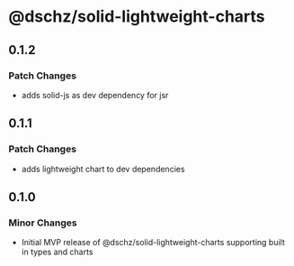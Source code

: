# @dschz/solid-lightweight-charts

## 0.1.2

### Patch Changes

- adds solid-js as dev dependency for jsr

## 0.1.1

### Patch Changes

- adds lightweight chart to dev dependencies

## 0.1.0

### Minor Changes

- Initial MVP release of @dschz/solid-lightweight-charts supporting built in types and charts
